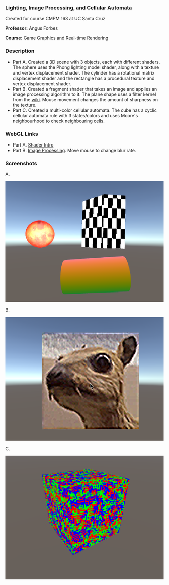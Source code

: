 ### Lighting, Image Processing, and Cellular Automata

Created for course CMPM 163 at UC Santa Cruz

**Professor:** Angus Forbes

**Course:** Game Graphics and Real-time Rendering

### Description

- Part A.  Created a 3D scene with 3 objects, each with different shaders. The sphere uses the Phong lighting model shader, along with a texture and vertex displacement shader. The cylinder has a rotational matrix displacement shader and the rectangle has a procedural texture and vertex displacement shader.
- Part B.  Created a fragment shader that takes an image and applies an image processing algorithm to it. The plane shape uses a filter kernel from the [wiki](https://en.wikipedia.org/wiki/Kernel_(image_processing)). Mouse movement changes the amount of sharpness on the texture.
- Part C.  Created a multi-color cellular automata. The cube has a cyclic cellular automata rule with 3 states/colors and uses Moore's neighbourhood to check neighbouring cells.

### WebGL Links

- Part A. [Shader Intro](https://wchunl.github.io/GraphicsRenderingUnity/Hw1-A/index.html)
- Part B. [Image Processing](https://wchunl.github.io/GraphicsRenderingUnity/Hw1-B/index.html). Move mouse to change blur rate.

### Screenshots

A.

![Hw1-A](./Hw1-A_screenshot.png)

B.

![Hw1-B](./Hw1-B_screenshot.png)

C.

![Hw1-C](./Hw1-C_screenshot.png)